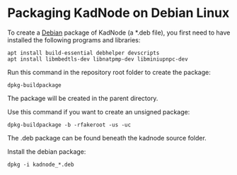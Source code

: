 # Packaging KadNode on Debian Linux

To create a [Debian](https://www.debian.org) package of KadNode (a \*.deb file),
you first need to have installed the following programs and libraries:

```
apt install build-essential debhelper devscripts
apt install libmbedtls-dev libnatpmp-dev libminiupnpc-dev
```

Run this command in the repository root folder to create the package:

```
dpkg-buildpackage
```

The package will be created in the parent directory.


Use this command if you want to create an unsigned package:

```
dpkg-buildpackage -b -rfakeroot -us -uc
```

The .deb package can be found beneath the kadnode source folder.

Install the debian package:

```
dpkg -i kadnode_*.deb
```
